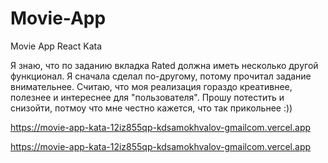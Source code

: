 # Movie-App
Movie App React Kata

Я знаю, что по заданию вкладка Rated должна иметь несколько другой функционал. Я сначала сделал по-другому, потому прочитал задание внимательнее. Считаю, что моя реализация гораздо креативнее, полезнее и интереснее для "пользователя". Прошу потестить и снизойти, потмоу что мне честно кажется, что так прикольнее :))

https://movie-app-kata-12iz855qp-kdsamokhvalov-gmailcom.vercel.app

https://movie-app-kata-12iz855qp-kdsamokhvalov-gmailcom.vercel.app
